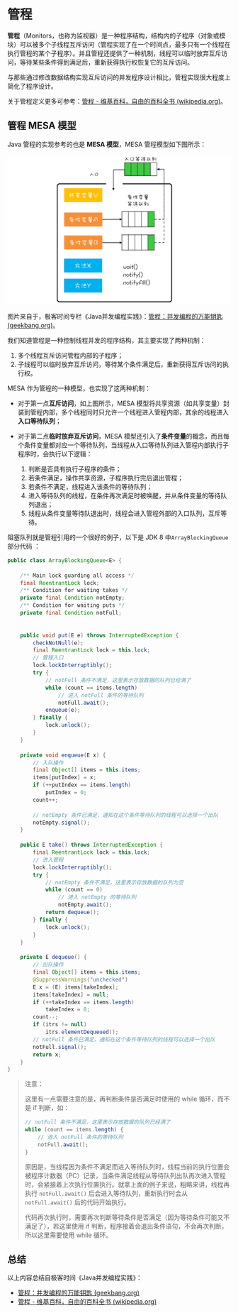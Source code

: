 # 管程

**管程**（Monitors，也称为监视器）是一种程序结构，结构内的子程序（对象或模块）可以被多个子线程互斥访问（管程实现了在一个时间点，最多只有一个线程在执行管程的某个子程序）。并且管程还提供了一种机制，线程可以临时放弃互斥访问，等待某些条件得到满足后，重新获得执行权恢复它的互斥访问。

与那些通过修改数据结构实现互斥访问的并发程序设计相比，管程实现很大程度上简化了程序设计。

关于管程定义更多可参考：[管程 - 维基百科，自由的百科全书 (wikipedia.org)](https://zh.wikipedia.org/wiki/監視器_(程序同步化))。

## 管程 MESA 模型

Java 管程的实现参考的也是 **MESA 模型**，MESA 管程模型如下图所示：



![](../images/1.3-1-MESA管程模型.png)

图片来自于，极客时间专栏《Java并发编程实践》：[管程：并发编程的万能钥匙 (geekbang.org)](https://time.geekbang.org/column/article/86089)。



我们知道管程是一种控制线程并发的程序结构，其主要实现了两种机制：

1. 多个线程互斥访问管程内部的子程序；
2. 子线程可以临时放弃互斥访问，等待某个条件满足后，重新获得互斥访问的执行权。

MESA 作为管程的一种模型，也实现了这两种机制：

- 对于第一点**互斥访问**，如上图所示，MESA  模型将共享资源（如共享变量）封装到管程内部，多个线程同时只允许一个线程进入管程内部，其余的线程进入**入口等待队列**；

- 对于第二点**临时放弃互斥访问**，MESA  模型还引入了**条件变量**的概念，而且每个条件变量都对应一个等待队列，当线程从入口等待队列进入管程内部执行子程序时，会执行以下逻辑：
  1. 判断是否具有执行子程序的条件；
  2. 若条件满足，操作共享资源，子程序执行完后退出管程；
  3. 若条件不满足，线程进入该条件的等待队列；
  4. 进入等待队列的线程，在条件再次满足时被唤醒，并从条件变量的等待队列退出；
  5. 线程从条件变量等待队退出时，线程会进入管程外部的入口队列，互斥等待。

阻塞队列就是管程引用的一个很好的例子，以下是 JDK 8 中`ArrayBlockingQueue` 部分代码 ：

```java
public class ArrayBlockingQueue<E> {

    /** Main lock guarding all access */
    final ReentrantLock lock;
    /** Condition for waiting takes */
    private final Condition notEmpty;
    /** Condition for waiting puts */
    private final Condition notFull;

    
    public void put(E e) throws InterruptedException {
        checkNotNull(e);
        final ReentrantLock lock = this.lock;
        // 管程入口
        lock.lockInterruptibly();
        try {
			// notFull 条件不满足，这里表示存放数据的队列已经满了
            while (count == items.length)
                // 进入 notFull 条件的等待队列
                notFull.await();
            enqueue(e);
        } finally {
            lock.unlock();
        }
    }
    
    private void enqueue(E x) {
  		// 入队操作
        final Object[] items = this.items;
        items[putIndex] = x;
        if (++putIndex == items.length)
            putIndex = 0;
        count++;
        
        // notEmpty 条件已满足，通知在这个条件等待队列的线程可以选择一个出队
        notEmpty.signal();
    }
    
    public E take() throws InterruptedException {
        final ReentrantLock lock = this.lock;
        // 进入管程
        lock.lockInterruptibly();
        try {
            // notEmpty 条件不满足，这里表示存放数据的队列为空
            while (count == 0)
                // 进入 notEmpty 的等待队列
                notEmpty.await();
            return dequeue();
        } finally {
            lock.unlock();
        }
    }
    
    private E dequeue() {
		// 出队操作
        final Object[] items = this.items;
        @SuppressWarnings("unchecked")
        E x = (E) items[takeIndex];
        items[takeIndex] = null;
        if (++takeIndex == items.length)
            takeIndex = 0;
        count--;
        if (itrs != null)
            itrs.elementDequeued();
        // notFull 条件已满足，通知在这个条件等待队列的线程可以选择一个出队
        notFull.signal();
        return x;
    }
}
```

> 注意：
>
> 这里有一点需要注意的是，再判断条件是否满足时使用的 while 循环，而不是 if 判断，如：
>
> ```java
> // notFull 条件不满足，这里表示存放数据的队列已经满了
> while (count == items.length) {
>     // 进入 notFull 条件的等待队列
>     notFull.await();
> }
> ```
>
> 原因是，当线程因为条件不满足而进入等待队列时，线程当前的执行位置会被程序计数器（PC）记录，当条件满足线程从等待队列出队再次进入管程时，会紧接着上次执行位置执行。就拿上面的例子来说，粗略来讲，线程再执行 `notFull.await()` 后会进入等待队列，重新执行时会从 `notFull.await()` 后的代码开始执行。
>
> 代码再次执行时，需要再次判断等待条件是否满足（因为等待条件可能又不满足了），若这里使用 if 判断，程序接着会退出条件语句，不会再次判断，所以这里需要使用 while 循环。

## 总结

以上内容总结自极客时间《Java并发编程实践》：

- [管程：并发编程的万能钥匙 (geekbang.org)](https://time.geekbang.org/column/article/86089)
- [管程 - 维基百科，自由的百科全书 (wikipedia.org)](https://zh.wikipedia.org/wiki/監視器_(程序同步化))